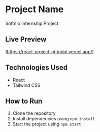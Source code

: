 # Project Name
Softnio Internship Project

## Live Preview
(https://react-project-pi-indol.vercel.app/)

## Technologies Used
- React
- Tailwind CSS

## How to Run
1. Clone the repository
2. Install dependencies using `npm install`
3. Start the project using `npm start`

